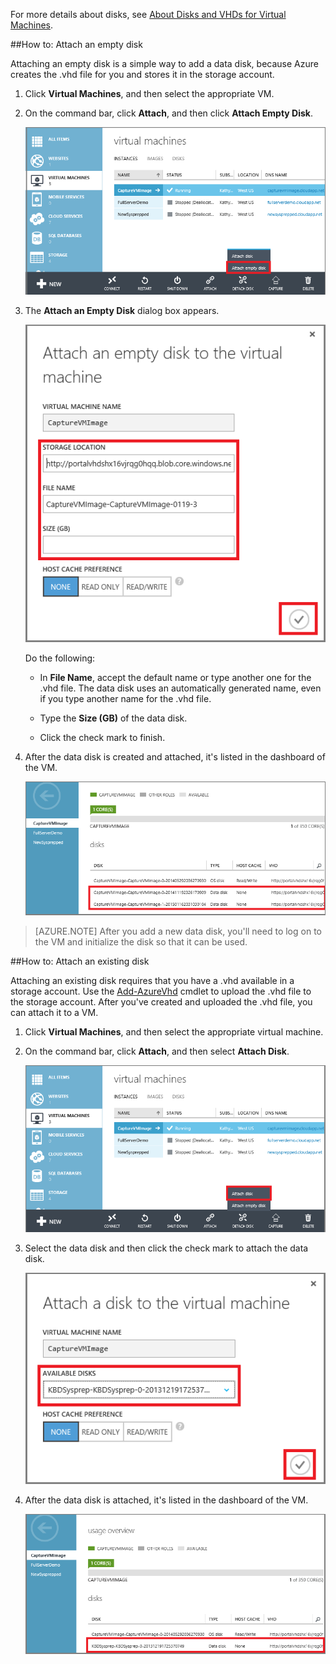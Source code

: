 
For more details about disks, see [About Disks and VHDs for Virtual Machines](/documentation/articles/virtual-machines-disks-vhds/).

##<a id="attachempty"></a>How to: Attach an empty disk

Attaching an empty disk is a simple way to add a data disk, because Azure creates the .vhd file for you and stores it in the storage account.

1. Click **Virtual Machines**, and then select the appropriate VM.

2. On the command bar, click **Attach**, and then click **Attach Empty Disk**.


	![Attach an empty disk](./media/howto-attach-disk-window-linux/AttachEmptyDisk.png)

3.	The **Attach an Empty Disk** dialog box appears.


	![Attach a new empty disk](./media/howto-attach-disk-window-linux/AttachEmptyDetail.png)


	Do the following:

	- In **File Name**, accept the default name or type another one for the .vhd file. The data disk uses an automatically generated name, even if you type another name for the .vhd file.

	- Type the **Size (GB)** of the data disk.

	- Click the check mark to finish.

4.	After the data disk is created and attached, it's listed in the dashboard of the VM.

	![Empty data disk successfully attached](./media/howto-attach-disk-window-linux/AttachEmptySuccess.png)

> [AZURE.NOTE] After you add a new data disk, you'll need to log on to the VM and initialize the disk so that it can be used. 


##<a id="attachexisting"></a>How to: Attach an existing disk

Attaching an existing disk requires that you have a .vhd available in a storage account. Use the [Add-AzureVhd](https://msdn.microsoft.com/zh-cn/library/azure/dn495173.aspx) cmdlet to upload the .vhd file to the storage account. After you've created and uploaded the .vhd file, you can attach it to a VM.

1. Click **Virtual Machines**, and then select the appropriate virtual machine.

2. On the command bar, click **Attach**, and then select **Attach Disk**.


	![Attach data disk](./media/howto-attach-disk-window-linux/AttachExistingDisk.png)


3. Select the data disk and then click the check mark to attach the data disk.

	![Enter data disk details](./media/howto-attach-disk-window-linux/AttachExistingDetail.png)

4.	After the data disk is attached, it's listed in the dashboard of the VM.


	![Data disk successfully attached](./media/howto-attach-disk-window-linux/AttachExistingSuccess.png)
